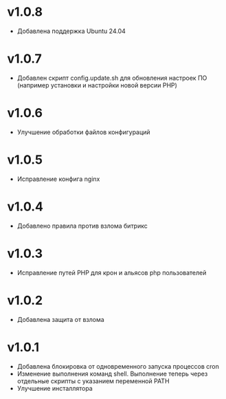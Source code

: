 # v1.0.8
* Добавлена поддержка Ubuntu 24.04

# v1.0.7
* Добавлен скрипт config.update.sh для обновления настроек ПО (например установки и настройки новой версии PHP)

# v1.0.6
* Улучшение обработки файлов конфигураций

# v1.0.5
* Исправление конфига nginx

# v1.0.4
* Добавлено правила против взлома битрикс

# v1.0.3
* Исправление путей PHP для крон и альясов php пользователей

# v1.0.2
* Добавлена защита от взлома

# v1.0.1
* Добавлена блокировка от одновременного запуска процессов cron
* Изменение выполнения команд shell. Выполнение теперь через отдельные скрипты с указанием переменной PATH
* Улучшение инсталлятора

